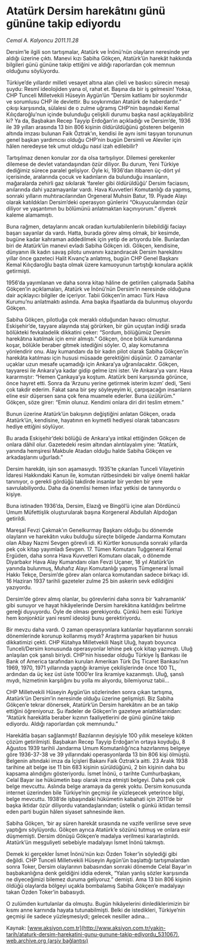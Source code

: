 # Atatürk Dersim harekâtını günü gününe takip ediyordu

*Cemal A. Kalyoncu 2011.11.28*

<div class="pNewsDetailMainContent" itemprop="articleBody">
 <p>
  Dersim’le ilgili son tartışmalar, Atatürk ve İnönü’nün olayların neresinde yer aldığı üzerine çıktı. Manevi kızı Sabiha Gökçen, Atatürk’ün harekât hakkında bilgileri günü gününe takip ettiğini ve aldığı raporlardan çok memnun olduğunu söylüyordu.
 </p>
 <p>
 </p>
 <p>
 </p>
 <p class="MsoNormal">
 </p>
 <p>
 </p>
 <p class="MsoNormal">
  Türkiye’de yıllardır milleti vesayet altına alan çileli ve baskıcı sürecin mesajı şuydu: Resmî ideolojiden yana ol, rahat et. Başına da bir iş gelmesin! Yoksa, CHP Tunceli Milletvekili Hüseyin Aygün’ün “Dersim katliamı bir soykırımdır ve sorumlusu CHP ile devlettir. Bu soykırımdan Atatürk de haberdardır.” çıkışı karşısında, sülalesi de o zulme uğramış CHP’nin başındaki Kemal Kılıçdaroğlu’nun içinde bulunduğu çelişkili durumu başka nasıl açıklayabiliriz ki? Ya da, Başbakan Recep Tayyip Erdoğan’ın açıkladığı ve Dersim’de, 1936 ile 39 yılları arasında 13 bin 806 kişinin öldürüldüğünü gösteren belgenin altında imzası bulunan Faik Öztrak’ın, kendisi ile aynı ismi taşıyan torununun genel başkan yardımcısı olduğu CHP’nin bugün Dersimli ve Aleviler için hâlen neredeyse tek umut olduğu nasıl izah edilebilir?
 </p>
 <p>
 </p>
 <p class="MsoNormal">
  Tartışılmaz denen konular zor da olsa tartışılıyor. Dilemesi gerekenler dilemese de devlet vatandaşından özür diliyor. Bu durum, Yeni Türkiye dediğimiz sürece paralel gelişiyor. Öyle ki, 1936’dan itibaren üç-dört yıl içerisinde, aralarında çocuk ve kadınların da bulunduğu insanların, mağaralarda zehirli gaz sıkılarak ‘fareler gibi öldürüldüğü’ Dersim faciasını, anılarında dahi yazamayanlar vardı. Hava Kuvvetleri Komutanlığı da yapmış, sonraki yılların muhtıracılarından Orgeneral Muhsin Batur, 19. Piyade Alayı olarak katıldıkları Dersim’deki operasyon günlerini “Okuyucularımdan özür diliyor ve yaşantımın bu bölümünü anlatmaktan kaçınıyorum.” diyerek kaleme alamamıştı.
 </p>
 <p>
 </p>
 <p class="MsoNormal">
  Buna rağmen, detaylarını ancak oradan kurtulabilenlerin bilebildiği faciayı başarı sayanlar da vardı. Hatta, burada görev almış olmak, bir kesimde, bugüne kadar kahraman addedilmek için yetip de artıyordu bile. Bunlardan biri de Atatürk’ün manevi evladı Sabiha Gökçen idi. Gökçen, kendisine, dünyanın ilk kadın savaş pilotu unvanını kazandıracak Dersim harekâtını yıllar önce gazeteci Halit Kıvanç’a anlatmış, bugün CHP Genel Başkanı Kemal Kılıçdaroğlu başta olmak üzere kamuoyunun tartıştığı konulara açıklık getirmişti.
 </p>
 <p>
 </p>
 <p class="MsoNormal">
  1956’da yayımlanan ve daha sonra kitap hâline de getirilen çalışmada Sabiha Gökçen’in açıklamaları, Atatürk ve İnönü’nün Dersim’in neresinde olduğuna dair açıklayıcı bilgiler de içeriyor. Tabii Gökçen’in amacı Türk Hava Kurumu’nu anlatmaktı aslında. Ama başka ifşaatlarda da bulunmuş oluyordu Gökçen.
 </p>
 <p>
 </p>
 <p class="MsoNormal">
  Sabiha Gökçen, pilotluğa çok meraklı olduğundan havacı olmuştur. Eskişehir’de, tayyare alayında staj görürken, bir gün uçuştan indiği sırada bölükteki fevkaladelik dikkatini çeker: “Sordum, bölüğümüz Dersim harekâtına katılmak için emir almıştı.” Gökçen, önce bölük kumandanına koşar, bölükle beraber gitmek istediğini söyler. O, alay komutanına yönlendirir onu. Alay kumandanı da bir kadın pilot olarak Sabiha Gökçen’in harekâta katılması için hususi müsaade gerektiğini düşünür. O zamanlar uçaklar uzun mesafe uçamadığı için Ankara’ya uğranılacaktır. Gökçen, tayyaresi ile Ankara’ya kadar gidip gelme izni ister. Ve Ankara’ya varır. Hava kararmıştır: “Hemen Çankaya’ya koştum. Atatürk beni karşısında görünce, önce hayret etti. Sonra da ‘Arzunu yerine getirmek isterim kızım’ dedi, ‘Seni çok takdir ederim. Fakat sana bir şey söyleyeyim ki, çarpışacağın insanların eline esir düşersen sana çok fena muamele ederler. Buna üzülürüm.” Gökçen, söze girer: “Emin olunuz. Kendimi onlara diri diri teslim etmem.”
 </p>
 <p>
 </p>
 <p class="MsoNormal">
  Bunun üzerine Atatürk’ün bakışının değiştiğini anlatan Gökçen, orada Atatürk’ün,
  <span>
  </span>
  kendisine, hayatının en kıymetli hediyesi olarak tabancasını hediye ettiğini söylüyor.
 </p>
 <p>
 </p>
 <p class="MsoNormal">
  Bu arada Eskişehir’deki bölüğü de Ankara’ya intikal ettiğinden Gökçen de onlara dâhil olur. Gazetedeki resim altından alıntılayalım yine: “Atatürk, yanında hemşiresi Makbule Atadan olduğu halde Sabiha Gökçen ve arkadaşlarını uğurladı.”
 </p>
 <p>
 </p>
 <p class="MsoNormal">
  Dersim harekâtı, işin son aşamasıydı. 1935’te çıkarılan Tunceli Vilayetinin İdaresi Hakkındaki Kanun ile, komutan rütbesindeki bir valiye önemli haklar tanınıyor, o gerekli gördüğü takdirde insanlar bir yerden bir yere savrulabiliyordu. Daha da önemlisi hemen infaz yetkisi de tanınıyordu o kişiye.
 </p>
 <p>
 </p>
 <p class="MsoNormal">
  Buna istinaden 1936’da, Dersim, Elazığ ve Bingöl’ü içine alan Dördüncü Umum Müfettişlik oluşturularak başına Korgeneral Abdullah Alpdoğan getirildi.
 </p>
 <p>
 </p>
 <p class="MsoNormal">
  Mareşal Fevzi Çakmak’ın Genelkurmay Başkanı olduğu bu dönemde olayların ve harekâtın vuku bulduğu süreçte bölgede Jandarma Komutanı olan Albay Nazmi Sevgen görevli idi. Ki Kürtler konusunda sonraki yıllarda pek çok kitap yayımladı Sevgen. 17. Tümen Komutanı Tuğgeneral Kemal Ergüden, daha sonra Hava Kuvvetleri Komutanı olacak, o dönemde Diyarbakır Hava Alay Kumandanı olan Fevzi Uçaner, 18 yıl Atatürk’ün yanında bulunmuş, Muhafız Alayı Komutanlığı yapmış Tümgeneral İsmail Hakkı Tekçe, Dersim’de görev alan onlarca komutandan sadece birkaçı idi. 16 Haziran 1937 tarihli gazeteler zulme 25 bin askerin sevk edildiğini yazıyordu.
 </p>
 <p>
 </p>
 <p class="MsoNormal">
  Dersim’de görev almış olanlar, bu görevlerini daha sonra bir ‘kahramanlık’ gibi sunuyor ve hayat hikâyelerinde Dersim harekâtına katıldığını belirtme gereği duyuyordu. Öyle de olması gerekiyordu. Çünkü hem eski Türkiye hem konjonktür yani resmî ideoloji bunu gerektiriyordu.
 </p>
 <p>
 </p>
 <p class="MsoNormal">
  Bir mevzu daha vardı. O zaman operasyonlara katılanlar hayatlarının sonraki dönemlerinde korunup kollanmış mıydı? Araştırma yaparken bir husus dikkatimizi çekti. CHP Kütahya Milletvekili Naşit Uluğ, hayatı boyunca Tunceli/Dersim konusunda operasyonlar lehine pek çok kitap yazmıştı. Uluğ anlaşılan çok şanslı biriydi. CHP’nin hissedar olduğu Türkiye İş Bankası ile Bank of America tarafından kurulan Amerikan Türk Dış Ticaret Bankası’nın 1969, 1970, 1971 yıllarında yaptığı ikramiye çekilişlerinde önce 100 TL, ardından da üç kez üst üste 1000’er lira ikramiye kazanmıştı. Uluğ, şanslı mıydı, hizmetinin karşılığını bu yolla mı alıyordu, bilemiyoruz tabii…
 </p>
 <p>
 </p>
 <p class="MsoNormal">
  CHP Milletvekili Hüseyin Aygün’ün sözlerinden sonra çıkan tartışma, Atatürk’ün Dersim’in neresinde olduğu üzerine gelişmişti. Biz Sabiha Gökçen’e tekrar dönersek, Atatürk’ün Dersim harekâtını an be an takip ettiğini öğreniyoruz. Şu ifadeler de Gökçen’in gazeteye anlattıklarından: “Atatürk harekâtla beraber kızının faaliyetlerini de günü gününe takip ediyordu. Aldığı raporlardan çok memnundu.”
 </p>
 <p>
 </p>
 <p class="MsoNormal">
  Harekâtla başarı sağlanmıştı! Bazılarının deyişiyle 100 yıllık meseleye kökten çözüm getirilmişti. Başbakan Recep Tayyip Erdoğan’ın ortaya koyduğu, 8 Ağustos 1939 tarihli Jandarma Umum Komutanlığı’nca hazırlanmış belgeye göre 1936-37-38 ve 39 yıllarındaki operasyonlarda 13 bin 806 kişi ölmüştü. Belgenin altındaki imza da İçişleri Bakanı Faik Öztrak’a aitti. 23 Aralık 1938 tarihine ait belge ise 11 bin 683 kişinin sürüldüğünü, 2 bin kişinin daha bu kapsama alındığını gösteriyordu. İsmet İnönü, o tarihte Cumhurbaşkanı, Celal Bayar ise hükümetin başı olarak imza etmişti belgeyi. Daha pek çok belge mevcuttu. Aslında belge aramaya da gerek yoktu. Dersim konusunda internet üzerinden bile Türkiye’nin geçmişi ile yüzleşecek yeterince bilgi, belge mevcuttu. 1938’de işbaşındaki hükümetin kabahati için 2011’de bir başka iktidar özür diliyordu vatandaşlarından; üstelik o günkü iktidarı temsil eden parti bugün hâlen siyaset sahnesinde iken.
 </p>
 <p>
 </p>
 <p class="MsoNormal">
  Sabiha Gökçen, ‘bir ay süren harekât sırasında ne vazife verilirse seve seve yaptığını söylüyordu. Gökçen ayrıca Atatürk’e sözünü tutmuş ve onlara esir düşmemişti. Dersim dönüşü Gökçen’e madalya verilmesi kararlaştırıldı. Atatürk’ün meşguliyeti sebebiyle madalyayı İsmet İnönü takmıştı.
 </p>
 <p>
 </p>
 <p class="MsoNormal">
  Demek ki gerçekler İsmet İnönü’nün kızı Özden Toker’in söylediği gibi değildi. CHP Tunceli Milletvekili Hüseyin Aygün’ün başlattığı tartışmalardan sonra Toker, Dersim olaylarının babasından sonraki dönemde Celal Bayar’ın başbakanlığına denk geldiğini iddia ederek, “Yalan yanlış sözler karşısında ne diyeceğimizi bilemez duruma geliyoruz.” demişti. Ama 13 bin 806 kişinin öldüğü olaylarda bölgeyi uçakla bombalamış Sabiha Gökçen’e madalyayı takan Özden Toker’in babasıydı.
 </p>
 <p>
 </p>
 <p class="MsoNormal">
  O zulümden kurtulanlar da olmuştu. Bugün hikâyelerini dinlediklerimizin bir kısmı anne karnında hayata tutunabilmişti. Belki de istedikleri, Türkiye’nin geçmişi ile sadece yüzleşmesiydi; gelecek nesiller adına…
 </p>
 <p>
 </p>
 <p class="MsoNormal">
 </p>
 <p>
 </p>
</div>


Kaynak: [www.aksiyon.com.tr](http://www.aksiyon.com.tr/yakin-tarih/ataturk-dersim-harekatini-gunu-gunune-takip-ediyordu_531067), [web.archive.org (arşiv bağlantısı)](http://web.archive.org/web/20150708081922/http://www.aksiyon.com.tr/yakin-tarih/ataturk-dersim-harekatini-gunu-gunune-takip-ediyordu_531067)
